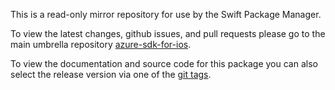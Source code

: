 This is a read-only mirror repository for use by the Swift Package Manager.

To view the latest changes, github issues, and pull requests please go to the main umbrella repository [azure-sdk-for-ios](https://github.com/Azure/azure-sdk-for-ios).

To view the documentation and source code for this package you can also select the release version via one of the [git tags](https://github.com/Azure/SwiftPM-AzureTemplate/tags).
